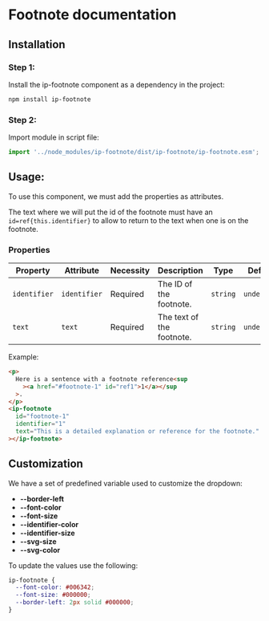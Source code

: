 # Footnote documentation

## Installation

<!-- TODO -->

### Step 1:

Install the ip-footnote component as a dependency in the project:

```bash
npm install ip-footnote
```

### Step 2:

Import module in script file:

```javascript or typescript
import '../node_modules/ip-footnote/dist/ip-footnote/ip-footnote.esm';
```

## Usage:

To use this component, we must add the properties as attributes.

The text where we will put the id of the footnote must have an `id=ref{this.identifier}` to allow to return to the text when one is on the footnote.

### Properties

| Property     | Attribute    | Necessity | Description               | Type     | Default     |
| ------------ | ------------ | --------- | ------------------------- | -------- | ----------- |
| `identifier` | `identifier` | Required  | The ID of the footnote.   | `string` | `undefined` |
| `text`       | `text`       | Required  | The text of the footnote. | `string` | `undefined` |

Example:

```html
<p>
  Here is a sentence with a footnote reference<sup
    ><a href="#footnote-1" id="ref1">1</a></sup
  >.
</p>
<ip-footnote
  id="footnote-1"
  identifier="1"
  text="This is a detailed explanation or reference for the footnote."
></ip-footnote>
```

## Customization

We have a set of predefined variable used to customize the dropdown:

- **--border-left**
- **--font-color**
- **--font-size**
- **--identifier-color**
- **--identifier-size**
- **--svg-size**
- **--svg-color**

To update the values use the following:

```css
ip-footnote {
  --font-color: #006342;
  --font-size: #000000;
  --border-left: 2px solid #000000;
}
```
